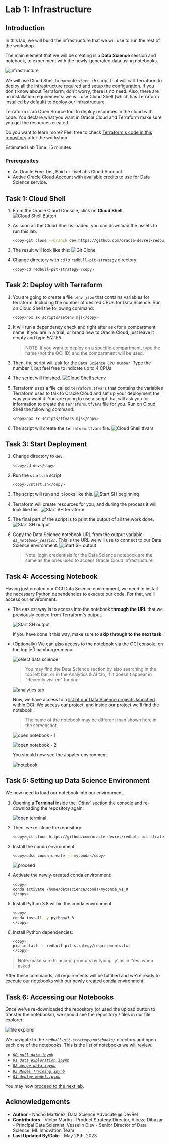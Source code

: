 # Lab 1: Infrastructure

## Introduction

In this lab, we will build the infrastructure that we will use to run the rest of the workshop.

The main element that we will be creating is a **Data Science** session and notebook, to experiment with the newly-generated data using notebooks.

![Infrastructure](images/lol_infra.png)

We will use Cloud Shell to execute _`start.sh`_ script that will call Terraform to deploy all the infrastructure required and setup the configuration. If you don't know about Terraform, don't worry, there is no need. Also, there are no installation requirements: we will use Cloud Shell (which has Terraform installed by default) to deploy our infrastructure. 

Terraform is an Open Source tool to deploy resources in the cloud with code. You declare what you want in Oracle Cloud and Terraform make sure you get the resources created.

Do you want to learn more? Feel free to check [Terraform's code in this repository](https://github.com/oracle-devrel/leagueoflegends-optimizer/tree/main/dev/terraform) after the workshop.

Estimated Lab Time: 15 minutes

### Prerequisites

* An Oracle Free Tier, Paid or LiveLabs Cloud Account
* Active Oracle Cloud Account with available credits to use for Data Science service.

## Task 1: Cloud Shell

1. From the Oracle Cloud Console, click on **Cloud Shell**.
  ![Cloud Shell Button](images/cloud-shell-button.png)

2. As soon as the Cloud Shell is loaded, you can download the assets to run this lab.

    ```bash
    <copy>git clone --branch dev https://github.com/oracle-devrel/redbull-pit-strategy.git</copy>
    ```

3. The result will look like this:
  ![Git Clone](images/git-clone.png)

4. Change directory with `cd` to `redbull-pit-strategy` directory:

    ```bash
    <copy>cd redbull-pit-strategy</copy>
    ```

## Task 2: Deploy with Terraform

1. You are going to create a file `.env.json` that contains variables for terraform. Including the number of desired CPUs for Data Science. Run on Cloud Shell the following command:

    ```bash
    <copy>npx zx scripts/setenv.mjs</copy>
    ```

2. It will run a dependency check and right after ask for a compartment name. If you are in a trial, or brand new to Oracle Cloud, just leave it empty and type _ENTER_.
    > NOTE: If you want to deploy on a specific compartment, type the name (not the OCI ID) and the compartment will be used.

3. Then, the script will ask for the `Data Science CPU number`. Type the number 1, but feel free to indicate up to 4 CPUs.

4. The script will finished.
    ![Cloud Shell setenv](./images/cloud-shell-setenv.png)

5. Terraform uses a file called `terraform.tfvars` that contains the variables Terraform uses to talk to Oracle Cloud and set up your deployment the way you want it. You are going to use a script that will ask you for information to create the `terraform.tfvars` file for you. Run on Cloud Shell the following command:

    ```bash
    <copy>npx zx scripts/tfvars.mjs</copy>
    ```

6. The script will create the `terraform.tfvars` file.
    ![Cloud Shell tfvars](./images/cloud-shell-tfvars.png)

## Task 3: Start Deployment

1. Change directory to `dev`

    ```bash
    <copy>cd dev</copy>
    ```

2. Run the `start.sh` script

    ```bash
    <copy>./start.sh</copy>
    ```

3. The script will run and it looks like this.
    ![Start SH beginning](images/start-sh-beginning.png)

4. Terraform will create resources for you, and during the process it will look like this.
    ![Start SH terraform](images/start-sh-terraform.png)

5. The final part of the script is to print the output of all the work done.
    ![Start SH output](images/start-sh-output.png)

6. Copy the Data Science notebook URL from the output variable _`ds_notebook_session`_. This is the URL we will use to connect to our Data Science environment.
    ![Start SH output](images/start-sh-ssh.png)

    > Note: login credentials for the Data Science notebook are the same as the ones used to access Oracle Cloud Infrastructure.

## Task 4: Accessing Notebook

Having just created our OCI Data Science environment, we need to install the necessary Python dependencies to execute our code. For that, we'll access our environment.

* The easiest way is to access into the notebook **through the URL** that we previously copied from Terraform's output.

    ![Start SH output](images/start-sh-ssh.png)

    If you have done it this way, make sure to **skip through to the next task**.

* (Optionally) We can also access to the notebook via the OCI console, on the top left hamburger menu:

    ![select data science](./images/select_data_science.png)

    > You may find the Data Science section by also searching in the top left bar, or in the Analytics & AI tab, if it doesn't appear in "Recently visited" for you:

    ![analytics tab](images/analyticstab.png)

    Now, we have access to a [list of our Data Science projects launched within OCI.](https://cloud.oracle.com/data-science/projects) We access our project, and inside our project we'll find the notebook.

    > The name of the notebook may be different than shown here in the screenshot.

    ![open notebook - 1](./images/open-notebook.png)

    ![open notebook - 2](./images/open-notebook2.png)

    You should now see the Jupyter environment

    ![notebook](./images/notebook.png)

## Task 5: Setting up Data Science Environment

We now need to load our notebook into our environment.
1. Opening a **Terminal** inside the _'Other'_ section the console and re-downloading the repository again:

    ![open terminal](./images/open_terminal.png)

2. Then, we re-clone the repository:

    ```bash
    <copy>git clone https://github.com/oracle-devrel/redbull-pit-strategy --branch dev</copy>
    ```

3. Install the conda environment

    ```bash
    <copy>odsc conda create -n myconda</copy>
    ```

    ![proceed](./images/proceed.png)

4. Activate the newly-created conda environment:

    ```bash
    <copy>
    conda activate /home/datascience/conda/myconda_v1_0
    </copy>
    ```

5. Install Python 3.8 within the conda environment:

    ```bash
    <copy>
    conda install -y python=3.8
    </copy>
    ```

6. Install Python dependencies:

    ```bash
    <copy>
    pip install -r redbull-pit-strategy/requirements.txt
    </copy>
    ```

> Note: make sure to accept prompts by typing 'y' as in 'Yes' when asked.

After these commands, all requirements will be fulfilled and we're ready to execute our notebooks with our newly created conda environment.

## Task 6: Accessing our Notebooks

Once we've re-downloaded the repository (or used the upload button to transfer the notebooks), we should see the repository / files in our file explorer:

![file explorer](./images/file_explorer.png)

We navigate to the _`redbull-pit-strategy/notebooks/`_ directory and open each one of the notebooks. This is the list of notebooks we will review:

* [_`00 pull data.ipynb`_](https://github.com/oracle-devrel/redbull-pit-strategy/blob/dev/notebooks/00%20pull%20data.ipynb)
* [_`01 data exploration.ipynb`_](https://github.com/oracle-devrel/redbull-pit-strategy/blob/dev/notebooks/01%20data%20exploration.ipynb)
* [_`02 merge data.ipynb`_](https://github.com/oracle-devrel/redbull-pit-strategy/blob/dev/notebooks/02%20merge%20data.ipynb)
* [_`03 Model Training.ipynb`_](https://github.com/oracle-devrel/redbull-pit-strategy/blob/dev/notebooks/03%20Model%20Training.ipynb)
* [_`04 deploy model.ipynb`_](https://github.com/oracle-devrel/redbull-pit-strategy/blob/dev/notebooks/04%20deploy%20model.ipynb)

You may now [proceed to the next lab](#next).


## Acknowledgements

* **Author** - Nacho Martinez, Data Science Advocate @ DevRel
* **Contributors** - Victor Martin - Product Strategy Director, Alireza Dibazar - Principal Data Scientist, Vesselin Diev - Senior Director of Data Science, ML Innovation Team
* **Last Updated By/Date** - May 28th, 2023
